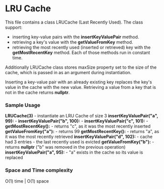 # LRU Cache
This file contains a class LRUCache (Last Recently Used). 
The class support:
- inserting key-value pairs with the **insertKeyValuePair** method.
- retrieving a key's value with the **getValueFromKey** method.
- retrieving the most recently used (inserted or retrieved) key with the **getMostRecentKey** method.
Each of those methods run in constant time.


Additionally LRUCache class stores maxSize property set to the size of the cache, which is passed in as an argument during instantiation.


Inserting a key-value pair with an already existing key replaces the key's value in the cache with the new value.
Retrieving a value from a key that is not in the cache returns **nullptr**.


### Sample Usage


**LRUCache(3)** - instantiate an LRU Cache of size 3
**insertKeyValuePair("a", 99):** -
**insertKeyValuePair("b", 100):** -
**insertKeyValuePair("c", 101):** -
**getMostRecentKey():** - returns "c", as it was the most recently inserted
**getValueFromKey("a"):** - returns 99
**getMostRecentKey():** - returns "a", as it was the most recently retrieved
**insertKeyValuePair("d", 102):** - cache had 3 entries - the last recently used is evicted
**getValueFromKey("b"):** - returns **nullptr** ("b" was removed in the previous operation)
**insertKeyValuePair("a", 95):** - "a" exists in the cache so its value is replaced


### Space and Time complexity
O(1) time | O(1) space